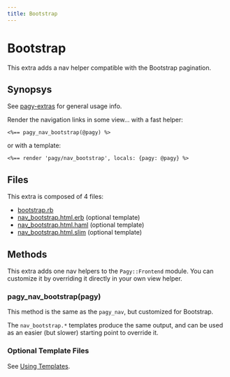 ```yaml
---
title: Bootstrap
---
```


# Bootstrap

This extra adds a nav helper compatible with the Bootstrap pagination.

## Synopsys

See [pagy-extras](../pagy-extras.md) for general usage info.

Render the navigation links in some view...
with a fast helper:
```erb
<%== pagy_nav_bootstrap(@pagy) %>
```
or with a template:
```erb
<%== render 'pagy/nav_bootstrap', locals: {pagy: @pagy} %>
```

## Files

This extra is composed of 4 files:

- [bootstrap.rb](https://github.com/ddnexus/pagy-extras/blob/master/lib/pagy-extras/bootstrap.rb)
- [nav_bootstrap.html.erb](https://github.com/ddnexus/pagy-extras/blob/master/lib/templates/nav_bootstrap.html.erb) (optional template)
- [nav_bootstrap.html.haml](https://github.com/ddnexus/pagy-extras/blob/master/lib/templates/nav_bootstrap.html.haml) (optional template)
- [nav_bootstrap.html.slim](https://github.com/ddnexus/pagy-extras/blob/master/lib/templates/nav_bootstrap.html.slim)  (optional template)

## Methods

This extra adds one nav helpers to the `Pagy::Frontend` module. You can customize it by overriding it directly in your own view helper.

### pagy_nav_bootstrap(pagy)

This method is the same as the `pagy_nav`, but customized for Bootstrap.

The `nav_bootstrap.*` templates produce the same output, and can be used as an easier (but slower) starting point to override it.

### Optional Template Files

See [Using Templates](../how-to.md#using-templates).
